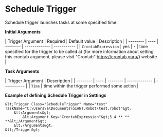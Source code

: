 # Schedule Trigger

Schedule trigger launches tasks at some specified time.

**Initial Arguments**

| Trigger Argument | Required | Default value | Description |
| -------- | ---- | -------- | ------------- | ----------- |
| `CrontabExpression` | yes | - | time specified for the trigger to be called at (for more information about setting this crontab argument, please visit "Crontab":https://crontab.guru/) website |

**Task Arguments**

| Trigger Argument | Description |
| -------- | ---- | -------- | ------------- | ----------- |
| `Time` | time within the trigger performed some action |

**Example of defining Schedule Trigger in Settings**

```G1ANT
&lt;Trigger Class="ScheduleTrigger" Name="test" TaskName="C:\Users\a\Documents\G1ANT.Robot\test.robot"&gt;
	&lt;Arguments&gt;
		&lt;Argument Key="CrontabExpression"&gt;5 4 ** ** **&lt;/Argument&gt;
	&lt;/Arguments&gt;
&lt;/Trigger&gt;
```
